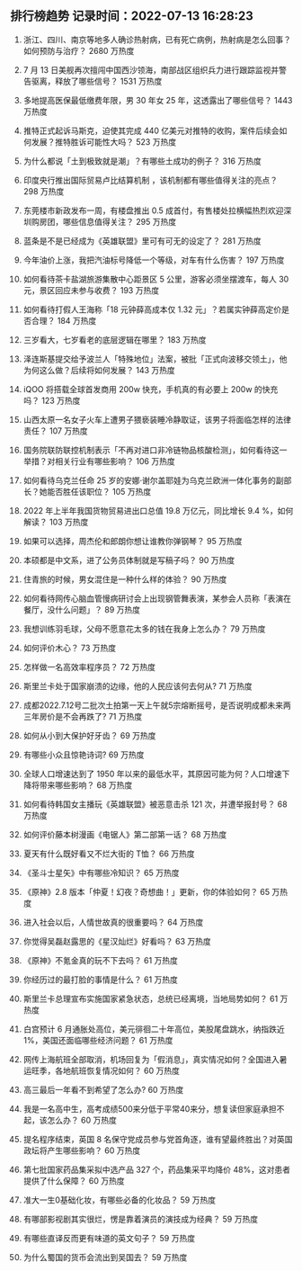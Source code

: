 
## 排行榜趋势 记录时间：2022-07-13 16:28:23
  
  1. 浙江、四川、南京等地多人确诊热射病，已有死亡病例，热射病是怎么回事？如何预防与治疗？ 2680 万热度
    
  2. 7 月 13 日美舰再次擅闯中国西沙领海，南部战区组织兵力进行跟踪监视并警告驱离，释放了哪些信号？ 1531 万热度
    
  3. 多地提高医保最低缴费年限，男 30 年女 25 年，这透露出了哪些信号？ 1443 万热度
    
  4. 推特正式起诉马斯克，迫使其完成 440 亿美元对推特的收购，案件后续会如何发展？推特胜诉可能性大吗？ 523 万热度
    
  5. 为什么都说「土到极致就是潮」？有哪些土成功的例子？ 316 万热度
    
  6. 印度央行推出国际贸易卢比结算机制 ，该机制都有哪些值得关注的亮点？ 298 万热度
    
  7. 东莞楼市新政发布一周，有楼盘推出 0.5 成首付，有售楼处拉横幅热烈欢迎深圳购房团，哪些信息值得关注？ 295 万热度
    
  8. 蓝条是不是已经成为《英雄联盟》里可有可无的设定了？ 281 万热度
    
  9. 今年油价上涨，我把汽油标号降低一个等级，对车有什么伤害？ 197 万热度
    
  10. 如何看待茶卡盐湖旅游集散中心距景区 5 公里，游客必须坐摆渡车，每人 30 元，景区回应未参与收费？ 193 万热度
    
  11. 如何看待打假人王海称「18 元钟薛高成本仅 1.32 元」？若属实钟薛高定价是否合理？ 184 万热度
    
  12. 三岁看大，七岁看老的底层逻辑在哪里？ 183 万热度
    
  13. 泽连斯基提交给予波兰人「特殊地位」法案，被批「正式向波移交领土」，他为何这么做？后续将如何发展？ 143 万热度
    
  14. iQOO 将搭载全球首发商用 200w 快充，手机真的有必要上 200w 的快充吗？ 123 万热度
    
  15. 山西太原一名女子火车上遭男子猥亵装睡冷静取证，该男子将面临怎样的法律责任？ 107 万热度
    
  16. 国务院联防联控机制表示「不再对进口非冷链物品核酸检测」，如何看待这一举措？对相关行业有哪些影响？ 106 万热度
    
  17. 如何看待乌克兰任命 25 岁的安娜·谢尔盖耶娃为乌克兰欧洲一体化事务的副部长？她能否胜任该职位？ 105 万热度
    
  18. 2022 年上半年我国货物贸易进出口总值 19.8 万亿元，同比增长 9.4 %，如何解读？ 103 万热度
    
  19. 如果可以选择，周杰伦和郎朗你想让谁教你弹钢琴？ 95 万热度
    
  20. 本硕都是中文系，进了公务员体制就是写稿子吗？ 90 万热度
    
  21. 住青旅的时候，男女混住是一种什么样的体验？ 90 万热度
    
  22. 如何看待网传心脑血管慢病研讨会上出现钢管舞表演，某参会人员称「表演在餐厅，没什么问题」？ 89 万热度
    
  23. 我想训练羽毛球，父母不愿意花太多的钱在我身上怎么办？ 79 万热度
    
  24. 如何评价木心？ 73 万热度
    
  25. 怎样做一名高效率程序员？ 72 万热度
    
  26. 斯里兰卡处于国家崩溃的边缘，他的人民应该何去何从? 71 万热度
    
  27. 成都2022.7.12号二批次土拍第一天上午就5宗熔断摇号，是否说明成都未来两三年房价是不会再跌了? 71 万热度
    
  28. 如何从小到大保护好牙齿？ 69 万热度
    
  29. 有哪些小众且惊艳诗词? 69 万热度
    
  30. 全球人口增速达到了 1950 年以来的最低水平，其原因可能为何？人口增速下降将带来哪些影响？ 68 万热度
    
  31. 如何看待韩国女主播玩《英雄联盟》被恶意击杀 121 次，并遭举报封号？ 68 万热度
    
  32. 如何评价藤本树漫画《电锯人》第二部第一话？ 68 万热度
    
  33. 夏天有什么既好看又不烂大街的 T恤？ 66 万热度
    
  34. 《圣斗士星矢》中有哪些冷知识？ 65 万热度
    
  35. 《原神》2.8 版本「仲夏！幻夜？奇想曲！」更新，你的体验如何？ 65 万热度
    
  36. 进入社会以后，人情世故真的很重要吗？ 64 万热度
    
  37. 你觉得吴磊赵露思的《星汉灿烂》好看吗？ 63 万热度
    
  38. 《原神》不氪金真的玩不下去吗？ 61 万热度
    
  39. 你经历过的最打脸的事情是什么？ 61 万热度
    
  40. 斯里兰卡总理宣布实施国家紧急状态，总统已经离境，当地局势如何？ 61 万热度
    
  41. 白宫预计 6 月通胀处高位，美元徘徊二十年高位，美股尾盘跳水，纳指跌近 1%，美国还面临哪些经济问题？ 61 万热度
    
  42. 网传上海航班全部取消，机场回复为「假消息」，真实情况如何？全国进入暑运旺季，各地航班恢复情况如何？ 60 万热度
    
  43. 高三最后一年看不到希望了怎么办? 60 万热度
    
  44. 我是一名高中生，高考成绩500来分低于平常40来分，想复读但家庭承担不起，该怎么办？ 60 万热度
    
  45. 提名程序结束，英国 8 名保守党成员参与党首角逐，谁有望最终胜出？对英国政坛将产生哪些影响？ 60 万热度
    
  46. 第七批国家药品集采拟中选产品 327 个，药品集采平均降价 48%，这对患者提供了什么保障？ 60 万热度
    
  47. 准大一生0基础化妆，有哪些必备的化妆品？ 59 万热度
    
  48. 有哪部影视剧其实很烂，愣是靠着演员的演技成为经典？ 59 万热度
    
  49. 有哪些直译反而更有味道的英文句子？ 59 万热度
    
  50. 为什么蜀国的货币会流出到吴国去？ 59 万热度
    